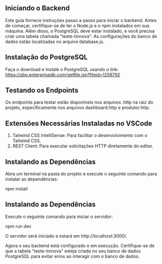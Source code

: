 ## Iniciando o Backend
Este guia fornece instruções passo a passo para iniciar o backend. Antes de começar, certifique-se de ter o Node.js e o npm instalados em sua máquina. Além disso, o PostgreSQL deve estar instalado, e você precisa criar uma tabela chamada "teste-tinnova". As configurações do banco de dados estão localizadas no arquivo database.js.

## Instalação do PostgreSQL
Faça o download e instale o PostgreSQL usando o link: https://sbp.enterprisedb.com/getfile.jsp?fileid=1258792

## Testando os Endpoints
Os endpoints para testar estão disponíveis nos arquivos .http na raiz do projeto, especificamente nos arquivos dashboard.http e produtor.http. 

## Extensões Necessárias Instaladas no VSCode
1. Tailwind CSS IntelliSense: Para facilitar o desenvolvimento com o Tailwind CSS.
2. REST Client: Para executar solicitações HTTP diretamente do editor.

## Instalando as Dependências
Abra um terminal na pasta do projeto e execute o seguinte comando para instalar as dependências:

npm install

## Instalando as Dependências
Execute o seguinte comando para iniciar o servidor:

npm run dev

O servidor será iniciado e estará em http://localhost:3000/.

Agora o seu backend está configurado e em execução. Certifique-se de que a tabela "teste-tinnova" esteja criada no seu banco de dados PostgreSQL para evitar erros ao interagir com o banco de dados.
